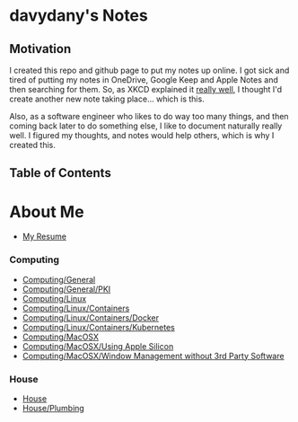 # davydany's Notes 

## Motivation

I created this repo and github page to put my notes up online. I got sick and tired 
of putting my notes in OneDrive, Google Keep and Apple Notes and then searching for
them. So, as XKCD explained it <a href="https://xkcd.com/927/" target="_blank">really well</a>, 
I thought I'd create another new note taking place... which is this.

Also, as a software engineer who likes to do way too many things, and then coming back later to 
do something else, I like to document naturally really well. I figured my thoughts, and notes would
help others, which is why I created this.

## Table of Contents

# About Me
* [My Resume](./2022-david-daniel-resume.pdf)

### Computing
* [Computing/General](./computing/general/README.md)
* [Computing/General/PKI](./computing/general/pki/README.md)
* [Computing/Linux](./computing/linux/README.md)
* [Computing/Linux/Containers](./computing/linux/containers/README.md)
* [Computing/Linux/Containers/Docker](./computing/linux/containers/docker/README.md)
* [Computing/Linux/Containers/Kubernetes](./computing/linux/containers/kubernetes/README.md)
* [Computing/MacOSX](./computing/macosx/README.md)
* [Computing/MacOSX/Using Apple Silicon](./computing/macosx/using-apple-silicon.md)
* [Computing/MacOSX/Window Management without 3rd Party Software](./computing/macosx/window-management-without-3rd-party-software.md)

### House
* [House](./house/README.md)
* [House/Plumbing](./house/plumbing/README.md)
